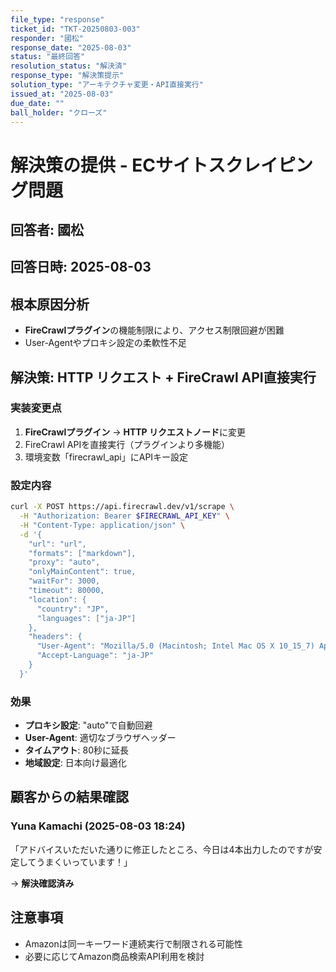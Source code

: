 ```yaml
---
file_type: "response"
ticket_id: "TKT-20250803-003"
responder: "國松"
response_date: "2025-08-03"
status: "最終回答"
resolution_status: "解決済"
response_type: "解決策提示"
solution_type: "アーキテクチャ変更・API直接実行"
issued_at: "2025-08-03"
due_date: ""
ball_holder: "クローズ"
---
```


# 解決策の提供 - ECサイトスクレイピング問題

## 回答者: 國松
## 回答日時: 2025-08-03

## 根本原因分析
- **FireCrawlプラグイン**の機能制限により、アクセス制限回避が困難
- User-Agentやプロキシ設定の柔軟性不足

## 解決策: HTTP リクエスト + FireCrawl API直接実行

### 実装変更点
1. **FireCrawlプラグイン** → **HTTP リクエストノード**に変更
2. FireCrawl APIを直接実行（プラグインより多機能）
3. 環境変数「firecrawl_api」にAPIキー設定

### 設定内容
```bash
curl -X POST https://api.firecrawl.dev/v1/scrape \
  -H "Authorization: Bearer $FIRECRAWL_API_KEY" \
  -H "Content-Type: application/json" \
  -d '{
    "url": "url",
    "formats": ["markdown"],
    "proxy": "auto",
    "onlyMainContent": true,
    "waitFor": 3000,
    "timeout": 80000,
    "location": {
      "country": "JP",
      "languages": ["ja-JP"]
    },
    "headers": {
      "User-Agent": "Mozilla/5.0 (Macintosh; Intel Mac OS X 10_15_7) AppleWebKit/605.1.15 (KHTML, like Gecko) Version/18.5 Safari/605.1.15",
      "Accept-Language": "ja-JP"
    }
  }'
```

### 効果
- **プロキシ設定**: "auto"で自動回避
- **User-Agent**: 適切なブラウザヘッダー
- **タイムアウト**: 80秒に延長
- **地域設定**: 日本向け最適化

## 顧客からの結果確認

### Yuna Kamachi (2025-08-03 18:24)
「アドバイスいただいた通りに修正したところ、今日は4本出力したのですが安定してうまくいっています！」

→ **解決確認済み**

## 注意事項
- Amazonは同一キーワード連続実行で制限される可能性
- 必要に応じてAmazon商品検索API利用を検討